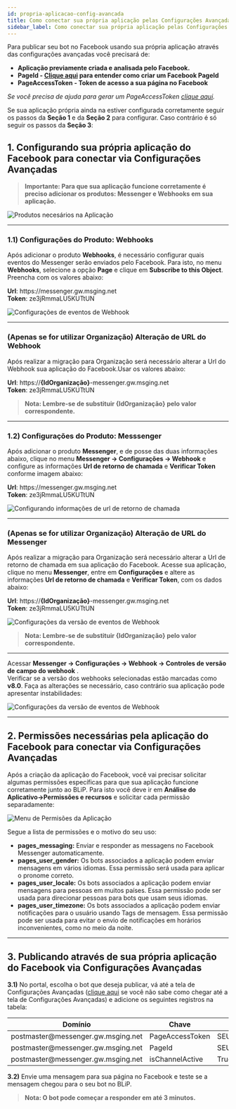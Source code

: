 ```yaml
---
id: propria-aplicacao-config-avancada
title: Como conectar sua própria aplicação pelas Configurações Avançadas
sidebar_label: Como conectar sua própria aplicação pelas Configurações Avançadas
---
```


Para publicar seu bot no Facebook usando sua própria aplicação através das configurações avançadas você precisará de:

* **Aplicação previamente criada e analisada pelo Facebook.**
* **PageId - [Clique aqui](https://findmyfbid.com/) para entender como criar um Facebook PageId**
* **PageAccessToken - Token de acesso a sua página no Facebook**

*Se você precisa de ajuda para gerar um PageAccessToken [clique aqui](https://developers.facebook.com/docs/messenger-platform/getting-started/app-setup).*

Se sua aplicação própria ainda na estiver configurada corretamente seguir os passos da **Seção 1** 
e da **Seção 2** para configurar. Caso contrário é só seguir os passos da **Seção 3**:


## 1. Configurando sua própria aplicação do Facebook para conectar via Configurações Avançadas

> **Importante: Para que sua aplicação funcione corretamente é preciso adicionar os produtos: Messenger e Webhooks em sua aplicação.**

![Produtos necesários na Aplicação](/img/channels/messenger/propria-aplicacao-config-avancada-1.png)

-----------------

### 1.1) Configurações do Produto: Webhooks

Após adicionar o produto **Webhooks**, é necessário configurar quais eventos do Messenger serão enviados pelo Facebook. Para isto, no menu **Webhooks**, selecione a opção **Page** e clique em **Subscribe to this Object**. Preencha com os valores abaixo:

**Url**: ht​tps:​//messenger.gw.msging.net<br>
**Token**: ze3jRmmaLU5KUTtUN

![Configurações de eventos de Webhook](/img/channels/messenger/messenger-como-criar-aplicacao-facebook-7.png)<br>

-----------------

### (Apenas se for utilizar Organização) Alteração de URL do Webhook

Após realizar a migração para Organização será necessário alterar a Url do Webhook sua aplicação do Facebook.Usar os valores abaixo:

**Url**: https://**{IdOrganização}**-messenger.gw.msging.net<br>
**Token**: ze3jRmmaLU5KUTtUN

> **Nota: Lembre-se de substituir {IdOrganização} pelo valor correspondente.** 

-----------------

### 1.2) Configurações do Produto: Messsenger
Após adicionar o produto **Messenger**, e de posse das duas informações abaixo, clique no menu **Messenger → Configurações → Webhook** e configure as informações **Url de retorno de chamada** e **Verificar Token** conforme imagem abaixo:

**Url**: ht​tps:​//messenger.gw.msging.net<br>
**Token**: ze3jRmmaLU5KUTtUN

![Configurando informações de url de retorno de chamada](/img/channels/messenger/messenger-como-criar-aplicacao-facebook-6.png)<br>

-----------------

### (Apenas se for utilizar Organização) Alteração de URL do Messenger
Após realizar a migração para Organização será necessário alterar a Url de retorno de chamada em sua aplicação do Facebook.
Acesse sua aplicação, clique no menu **Messenger**, entre em **Configurações** e altere as informações **Url de retorno de chamada** e **Verificar Token**, com os dados abaixo:

**Url**: https://**{IdOrganização}**-messenger.gw.msging.net<br>
**Token**: ze3jRmmaLU5KUTtUN

![Configurações da versão de eventos de Webhook](/img/channels/messenger/propria-aplicacao-portal-5.png)<br>

> **Nota: Lembre-se de substituir {IdOrganização} pelo valor correspondente.** 

-----------------

Acessar  **Messenger → Configurações → Webhook → Controles de versão de campo do webhook** .<br>
Verificar se a versão dos webhooks selecionadas estão marcadas como **v8.0**. Faça as alterações se necessário, caso contrário sua aplicação pode apresentar instabilidades:

![Configurações da versão de eventos de Webhook](/img/channels/messenger/propria-aplicacao-portal-4.png)<br>

-----------------

## 2. Permissões necessárias pela aplicação do Facebook para conectar via Configurações Avançadas

Após a criação da aplicação do Facebook, você vai precisar solicitar algumas permissões específicas para que sua aplicação funcione corretamente junto ao BLiP. Para isto você deve ir em **Análise do Aplicativo→Permissões e recursos** e solicitar cada permissão separadamente:

![Menu de Permisões da Aplicação](/img/channels/messenger/propria-aplicacao-portal-6.png)<br>

Segue a lista de permissões e o motivo do seu uso:

* **pages_messaging:** Enviar e responder as messagens no Facebook Messenger automaticamente.
* **pages_user_gender:** Os bots associados a aplicação podem enviar mensagens em vários idiomas. Essa permissão será usada para aplicar o pronome correto.
* **pages_user_locale:** Os bots associados a aplicação podem enviar mensagens para pessoas em muitos países. Essa permissão pode ser usada para direcionar pessoas para bots que usam seus idiomas.
* **pages_user_timezone:** Os bots associados a aplicação podem enviar notificações para o usuário usando Tags de mensagem. Essa permissão pode ser usada para evitar o envio de notificações em horários inconvenientes, como no meio da noite.

-----------------

## 3. Publicando através de sua própria aplicação do Facebook via Configurações Avançadas

 **3.1)** No portal, escolha o bot que deseja publicar, vá até a tela de Configurações Avançadas ([clique aqui](https://help.blip.ai/docs/en/management/configuracoes-avancadas-bot/) se você não sabe como chegar até a tela de Configurações Avançadas) e adicione os seguintes registros na tabela:

| Domínio | Chave | Valor |
|------------------------------------|-----------------|-----------------------|
| postmaster@messenger<span>.</span>gw<span>.</span>msging<span>.</span>net | PageAccessToken | SEU_PAGE_ACCESS_TOKEN |
| postmaster@messenger<span>.</span>gw<span>.</span>msging<span>.</span>net | PageId | SEU_PAGE_ID |
| postmaster@messenger<span>.</span>gw<span>.</span>msging<span>.</span>net | isChannelActive | True |

**3.2)** Envie uma mensagem para sua página no Facebook e teste se a mensagem chegou para o seu bot no BLiP.

> **Nota: O bot pode começar a responder em até 3 minutos.**
<br>

<!-- Rating frame -->
<script type="text/javascript" src="/scripts/rating.js"></script>

